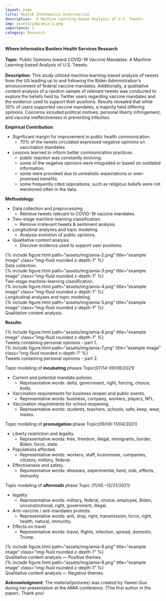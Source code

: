 ```yaml
---
layout: page
title: Health Informatics Intersection
description:  A Machine Learning-based Analysis of U.S. Tweets.
img: assets/img/amia-1.png
importance: 1
category: Research
---
```


#### Where Informatics Borders Health Services Research
__Topic__: Public Opinions toward COVID-19 Vaccine Mandates: A Machine Learning-based Analysis of U.S. Tweets.
<br>  
__Description__: This study utilized machine learning-based analysis of tweets from the US leading up to and following the Biden Administration's announcement of federal vaccine mandates. Additionally, a qualitative content analysis of a random sample of relevant tweets was conducted to explore the beliefs held by Twitter users regarding vaccine mandates and the evidence used to support their positions. Results revealed that while 30% of users supported vaccine mandates, a majority held differing opinions. Concerns included political motives, personal liberty infringement, and vaccine ineffectiveness in preventing infection.  


__Empirical Contribution__:
- Significant margin for improvement in public health communication.
  * 70% of the tweets circulated expressed negative opinions on vaccination mandates.
- Lessons learned to inform better communication practices.
  * public reaction was constantly evolving.
  * some of the negative opinions were misguided or based on outdated information.
  * some were provoked due to unrealistic expectations or over-promised benefits.
  * some frequently cited oppositions, such as religious beliefs were not mentioned often in the data.  


__Methodology__:  
- Data collection and preprocessing.
  * Retrieve tweets relevant to COVID-19 vaccine mandates.  
- Two-stage machine-learning classification.  
  * Remove irrelevant tweets & sentiment analysis.  
- Longitudinal analyses and topic modeling.  
  * Analysis evolution of public opinions.  
- Qualitative content analysis.  
  * Discover evidence used to support user positions.


<div class="row">
    <div class="col-sm mt-3 mt-md-0">
        {% include figure.html path="assets/img/amia-2.png" title="example image" class="img-fluid rounded z-depth-1" %}
    </div>
</div>
<div class="caption">
    Data collection.
</div>

<div class="row">
    <div class="col-sm mt-3 mt-md-0">
        {% include figure.html path="assets/img/amia-3.png" title="example image" class="img-fluid rounded z-depth-1" %}
    </div>
</div>
<div class="caption">
    Two-stage machine-learning classification.
</div>

<div class="row">
    <div class="col-sm mt-3 mt-md-0">
        {% include figure.html path="assets/img/amia-4.png" title="example image" class="img-fluid rounded z-depth-1" %}
    </div>
</div>
<div class="caption">
    Longitudinal analyses and topic modeling.
</div>

<div class="row">
    <div class="col-sm mt-3 mt-md-0">
        {% include figure.html path="assets/img/amia-5.png" title="example image" class="img-fluid rounded z-depth-1" %}
    </div>
</div>
<div class="caption">
    Qualitative content analysis.
</div>

__Results__:
<div class="row">
    <div class="col-sm mt-3 mt-md-0">
        {% include figure.html path="assets/img/amia-6.png" title="example image" class="img-fluid rounded z-depth-1" %}
    </div>
</div>
<div class="caption">
    Tweets containing personal opinions - part 1.
</div>
<div class="row">
    <div class="col-sm mt-3 mt-md-0">
        {% include figure.html path="assets/img/amia-7.png" title="example image" class="img-fluid rounded z-depth-1" %}
    </div>
</div>
<div class="caption">
    Tweets containing personal opinions - part 2.
</div>

Topic modeling of **incubating** phases
Topic(07/14-09/08/2021)
- Current and potential mandate policies.
  * Representative words: delta, government, right, forcing, choice, body.
- Vaccination requirements for business reopen and public events.
  * Representative words: business, company, workers, players, NFL.
- Vaccination requirements for school reopening.
  * Representative words: students, teachers, schools, safe, keep, wear, masks.

Topic modeling of **promulgation** phase
Topic(09/09-11/04/2021)  
- Liberty restriction and legality.
  * Representative words: free, freedom, illegal, immigrants, border, Biden, force, state.
- Populations affected.
  * Representative words: workers, staff, businesses, companies, citizens, military, federal.
- Effectiveness and safety.
  * Representative words: diseases, experimental, herd, side, effects, immunity.

Topic modeling of **aftermath** phase
Topic (11/05 –12/31/2021)  
- legality
  * Representative words: military, federal, choice, employee, Biden, unconstitutional, right, government, illegal.
- Anti-vaccine / anti-mandates protests.
  * Representative words: anti, stop, right, transmission, force, right, health, natural, immunity.
- Effects on travel
  * Representative words: travel, flights, infection, spread, domestic, Trump.

<div class="row">
    <div class="col-sm mt-3 mt-md-0">
        {% include figure.html path="assets/img/amia-8.png" title="example image" class="img-fluid rounded z-depth-1" %}
    </div>
</div>
<div class="caption">
    Qualitative content analysis — Positive themes.
</div>

<div class="row">
    <div class="col-sm mt-3 mt-md-0">
        {% include figure.html path="assets/img/amia-9.png" title="example image" class="img-fluid rounded z-depth-1" %}
    </div>
</div>
<div class="caption">
    Qualitative content analysis — Negative themes.
</div>


**Acknowledgment**:
The material(pictures) was created by Yawen Guo during her presentation at the AMIA conference. (The first author in the paper). Thank you!

